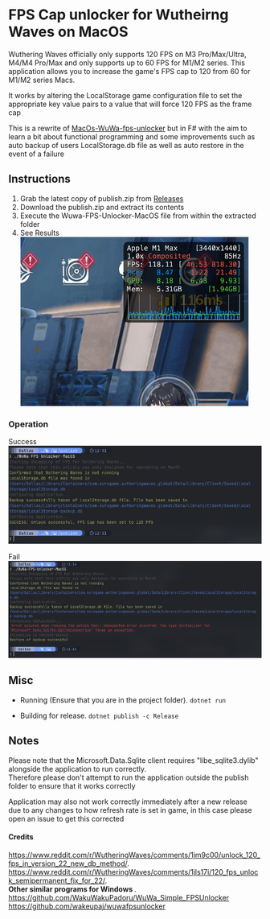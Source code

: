 # FPS Cap unlocker for Wutheirng Waves on MacOS

Wuthering Waves officially only supports 120 FPS on M3 Pro/Max/Ultra, M4/M4 Pro/Max and only supports up to 60 FPS for M1/M2 series. This application allows you to increase the game's FPS cap to 120 from 60 for M1/M2 series Macs.

It works by altering the LocalStorage game configuration file to set the appropriate key value pairs to a value that will force 120 FPS as the frame cap

This is a rewrite of [MacOs-WuWa-fps-unlocker](https://github.com/Peekaey/MacOs-WuWa-fps-unlocker) but in F# with the aim to learn a bit about functional programming and some improvements such as auto backup of users LocalStorage.db file as well as auto restore in the event of a failure

## Instructions
1. Grab the latest copy of publish.zip from [Releases](https://github.com/Peekaey/WuWa-FPS-Unlocker-MacOS/releases)
2. Download the publish.zip and extract its contents
3. Execute the Wuwa-FPS-Unlocker-MacOS file from within the extracted folder
4. See Results    
![Preview](./Screenshots/preview.png)

### Operation
Success    
![Success](./Screenshots/Success.png)
 
 Fail    
 ![Fail](./Screenshots//Fail.png)


## Misc
- Running (Ensure that you are in the project folder).  ```dotnet run ```

- Building for release. 
```dotnet publish -c Release```

## Notes
Please note that the Microsoft.Data.Sqlite client requires "libe_sqlite3.dylib" alongside the application to run correctly.   
Therefore please don't attempt to run the application outside the publish folder to ensure that it works correctly

Application may also not work correctly immediately after a new release due to any changes to how refresh rate is set in game, in this case please open an issue to get this corrected

#### Credits
https://www.reddit.com/r/WutheringWaves/comments/1jm9c00/unlock_120_fps_in_version_22_new_db_method/.  
https://www.reddit.com/r/WutheringWaves/comments/1jls17i/120_fps_unlock_semipermanent_fix_for_22/.  
<b> Other similar programs for Windows </b>.  
https://github.com/WakuWakuPadoru/WuWa_Simple_FPSUnlocker
https://github.com/wakeupaj/wuwafpsunlocker
